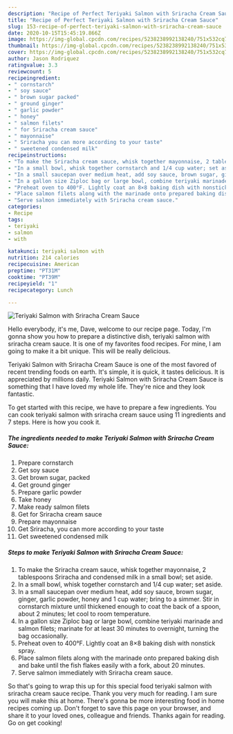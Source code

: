 ```yaml
---
description: "Recipe of Perfect Teriyaki Salmon with Sriracha Cream Sauce"
title: "Recipe of Perfect Teriyaki Salmon with Sriracha Cream Sauce"
slug: 153-recipe-of-perfect-teriyaki-salmon-with-sriracha-cream-sauce
date: 2020-10-15T15:45:19.866Z
image: https://img-global.cpcdn.com/recipes/5238238992138240/751x532cq70/teriyaki-salmon-with-sriracha-cream-sauce-recipe-main-photo.jpg
thumbnail: https://img-global.cpcdn.com/recipes/5238238992138240/751x532cq70/teriyaki-salmon-with-sriracha-cream-sauce-recipe-main-photo.jpg
cover: https://img-global.cpcdn.com/recipes/5238238992138240/751x532cq70/teriyaki-salmon-with-sriracha-cream-sauce-recipe-main-photo.jpg
author: Jason Rodriquez
ratingvalue: 3.3
reviewcount: 5
recipeingredient:
- " cornstarch"
- " soy sauce"
- " brown sugar packed"
- " ground ginger"
- " garlic powder"
- " honey"
- " salmon filets"
- " for Sriracha cream sauce"
- " mayonnaise"
- " Sriracha you can more according to your taste"
- " sweetened condensed milk"
recipeinstructions:
- "To make the Sriracha cream sauce, whisk together mayonnaise, 2 tablespoons Sriracha and condensed milk in a small bowl; set aside."
- "In a small bowl, whisk together cornstarch and 1/4 cup water; set aside."
- "In a small saucepan over medium heat, add soy sauce, brown sugar, ginger, garlic powder, honey and 1 cup water; bring to a simmer. Stir in cornstarch mixture until thickened enough to coat the back of a spoon, about 2 minutes; let cool to room temperature."
- "In a gallon size Ziploc bag or large bowl, combine teriyaki marinade and salmon filets; marinate for at least 30 minutes to overnight, turning the bag occasionally."
- "Preheat oven to 400°F. Lightly coat an 8×8 baking dish with nonstick spray."
- "Place salmon filets along with the marinade onto prepared baking dish and bake until the fish flakes easily with a fork, about 20 minutes."
- "Serve salmon immediately with Sriracha cream sauce."
categories:
- Recipe
tags:
- teriyaki
- salmon
- with

katakunci: teriyaki salmon with 
nutrition: 214 calories
recipecuisine: American
preptime: "PT31M"
cooktime: "PT39M"
recipeyield: "1"
recipecategory: Lunch

---
```



![Teriyaki Salmon with Sriracha Cream Sauce](https://img-global.cpcdn.com/recipes/5238238992138240/751x532cq70/teriyaki-salmon-with-sriracha-cream-sauce-recipe-main-photo.jpg)

Hello everybody, it's me, Dave, welcome to our recipe page. Today, I'm gonna show you how to prepare a distinctive dish, teriyaki salmon with sriracha cream sauce. It is one of my favorites food recipes. For mine, I am going to make it a bit unique. This will be really delicious.

Teriyaki Salmon with Sriracha Cream Sauce is one of the most favored of recent trending foods on earth. It's simple, it is quick, it tastes delicious. It is appreciated by millions daily. Teriyaki Salmon with Sriracha Cream Sauce is something that I have loved my whole life. They're nice and they look fantastic.




To get started with this recipe, we have to prepare a few ingredients. You can cook teriyaki salmon with sriracha cream sauce using 11 ingredients and 7 steps. Here is how you cook it.

<!--inarticleads1-->

##### The ingredients needed to make Teriyaki Salmon with Sriracha Cream Sauce:

1. Prepare  cornstarch
1. Get  soy sauce
1. Get  brown sugar, packed
1. Get  ground ginger
1. Prepare  garlic powder
1. Take  honey
1. Make ready  salmon filets
1. Get  for Sriracha cream sauce
1. Prepare  mayonnaise
1. Get  Sriracha, you can more according to your taste
1. Get  sweetened condensed milk




<!--inarticleads2-->

##### Steps to make Teriyaki Salmon with Sriracha Cream Sauce:

1. To make the Sriracha cream sauce, whisk together mayonnaise, 2 tablespoons Sriracha and condensed milk in a small bowl; set aside.
1. In a small bowl, whisk together cornstarch and 1/4 cup water; set aside.
1. In a small saucepan over medium heat, add soy sauce, brown sugar, ginger, garlic powder, honey and 1 cup water; bring to a simmer. Stir in cornstarch mixture until thickened enough to coat the back of a spoon, about 2 minutes; let cool to room temperature.
1. In a gallon size Ziploc bag or large bowl, combine teriyaki marinade and salmon filets; marinate for at least 30 minutes to overnight, turning the bag occasionally.
1. Preheat oven to 400°F. Lightly coat an 8×8 baking dish with nonstick spray.
1. Place salmon filets along with the marinade onto prepared baking dish and bake until the fish flakes easily with a fork, about 20 minutes.
1. Serve salmon immediately with Sriracha cream sauce.




So that's going to wrap this up for this special food teriyaki salmon with sriracha cream sauce recipe. Thank you very much for reading. I am sure you will make this at home. There's gonna be more interesting food in home recipes coming up. Don't forget to save this page on your browser, and share it to your loved ones, colleague and friends. Thanks again for reading. Go on get cooking!
